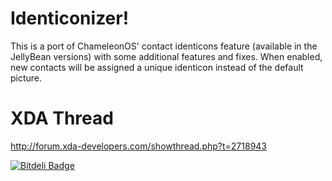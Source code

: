 Identiconizer!
==============
This is a port of ChameleonOS' contact identicons feature (available in the
JellyBean versions) with some additional features and fixes.
When enabled, new contacts will be assigned a unique identicon instead of the
default picture.

XDA Thread
==========
http://forum.xda-developers.com/showthread.php?t=2718943


[![Bitdeli Badge](https://d2weczhvl823v0.cloudfront.net/RahulSDeshpande/identiconizer/trend.png)](https://bitdeli.com/free "Bitdeli Badge")

